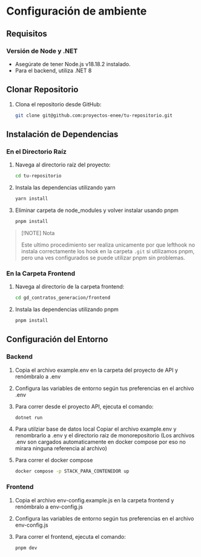 # Configuración de ambiente

## Requisitos

### Versión de Node y .NET

- Asegúrate de tener Node.js v18.18.2 instalado.
- Para el backend, utiliza .NET 8

## Clonar Repositorio

1. Clona el repositorio desde GitHub:

   ```bash
   git clone git@github.com:proyectos-enee/tu-repositorio.git
   ```

## Instalación de Dependencias

### En el Directorio Raíz

1. Navega al directorio raíz del proyecto:

   ```bash
   cd tu-repositorio
   ```

2. Instala las dependencias utilizando yarn

   ```bash
   yarn install
   ```

3. Eliminar carpeta de node_modules y volver instalar usando pnpm

   ```bash
   pnpm install
   ```

 >[!NOTE] Nota
   >
   >Este ultimo procedimiento ser realiza unicamente por que lefthook no instala correctamente los hook en la carpeta `.git` si utilizamos pnpm, pero una ves configurados se puede utilizar pnpm sin problemas.

### En la Carpeta Frontend

1. Navega al directorio de la carpeta frontend:

   ```bash
   cd gd_contratos_generacion/frontend
   ```

2. Instala las dependencias utilizando pnpm

   ```bash
   pnpm install
   ```

## Configuración del Entorno

### Backend

1. Copia el archivo example.env en la carpeta del proyecto de API y renómbralo a .env

2. Configura las variables de entorno según tus preferencias en el archivo .env

3. Para correr desde el proyecto API, ejecuta el comando:

    ```bash
    dotnet run
    ```

4. Para utilziar base de datos local Copiar el archivo example.env y renombrarlo a .env y el directorio raiz de monorepositorio (Los archivos .env son cargados automaticamente en docker compose por eso no mirara ninguna referencia al archivo)
5. Para correr el docker compose
    ```bash
    docker compose -p STACK_PARA_CONTENEDOR up
    ```

### Frontend

1. Copia el archivo env-config.example.js en la carpeta frontend y renómbralo a env-config.js

2. Configura las variables de entorno según tus preferencias en el archivo env-config.js

3. Para correr el frontend, ejecuta el comando:

    ```bash
    pnpm dev
    ```
